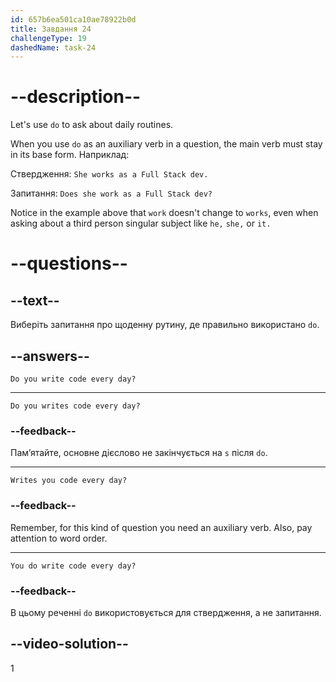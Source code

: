 ```yaml
---
id: 657b6ea501ca10ae78922b0d
title: Завдання 24
challengeType: 19
dashedName: task-24
---
```


# --description--

Let's use `do` to ask about daily routines.

When you use `do` as an auxiliary verb in a question, the main verb must stay in its base form. Наприклад:

Ствердження: `She works as a Full Stack dev.`

Запитання: `Does she work as a Full Stack dev?`

Notice in the example above that `work` doesn't change to `works`, even when asking about a third person singular subject like `he,` `she,` or `it.`

# --questions--

## --text--

Виберіть запитання про щоденну рутину, де правильно використано `do`.

## --answers--

`Do you write code every day?`

---

`Do you writes code every day?`

### --feedback--

Пам’ятайте, основне дієслово не закінчується на `s` після `do`.

---

`Writes you code every day?`

### --feedback--

Remember, for this kind of question you need an auxiliary verb. Also, pay attention to word order.

---

`You do write code every day?`

### --feedback--

В цьому реченні `do` використовується для ствердження, а не запитання.

## --video-solution--

1
